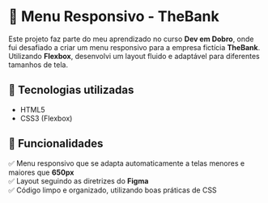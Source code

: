 # 📌 Menu Responsivo - TheBank  

Este projeto faz parte do meu aprendizado no curso **Dev em Dobro**, onde fui desafiado a criar um menu responsivo para a empresa fictícia **TheBank**. Utilizando **Flexbox**, desenvolvi um layout fluido e adaptável para diferentes tamanhos de tela.  

## 🚀 Tecnologias utilizadas  
- HTML5  
- CSS3 (Flexbox)  

## 🎯 Funcionalidades  
✅ Menu responsivo que se adapta automaticamente a telas menores e maiores que **650px**  
✅ Layout seguindo as diretrizes do **Figma**  
✅ Código limpo e organizado, utilizando boas práticas de CSS  
